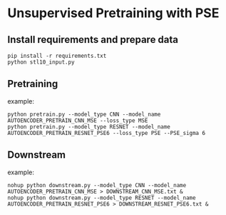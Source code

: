 # Unsupervised Pretraining with PSE

## Install requirements and prepare data

```
pip install -r requirements.txt
python stl10_input.py
```

## Pretraining

example:

```
python pretrain.py --model_type CNN --model_name AUTOENCODER_PRETRAIN_CNN_MSE --loss_type MSE
python pretrain.py --model_type RESNET --model_name AUTOENCODER_PRETRAIN_RESNET_PSE6 --loss_type PSE --PSE_sigma 6
```

## Downstream

example:

```
nohup python downstream.py --model_type CNN --model_name AUTOENCODER_PRETRAIN_CNN_MSE > DOWNSTREAM_CNN_MSE.txt &
nohup python downstream.py --model_type RESNET --model_name AUTOENCODER_PRETRAIN_RESNET_PSE6 > DOWNSTREAM_RESNET_PSE6.txt &
```
